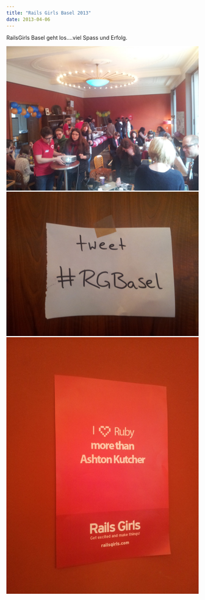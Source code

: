```yaml
---
title: "Rails Girls Basel 2013"
date: 2013-04-06
---
```


RailsGirls Basel geht los….viel Spass und Erfolg.

![Rails Girls Basel 2013 participants](images/tumblr_mktpupjyrx1s5gaabo1_1280.jpg)
![Tweet #RGBasel](images/tumblr_mktpupjyrx1s5gaabo2_1280.jpg)
![Rails Girls poster](images/tumblr_mktpupjyrx1s5gaabo3_1280.jpg)
